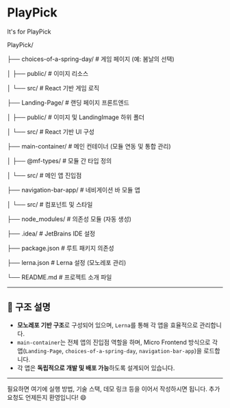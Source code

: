 # PlayPick
It's for PlayPick
<!DOCTYPE html>


  <meta charset="UTF-8" />
  <title>PlayPick 프로젝트 구조</title>


  </style>
</head>
<body>
  <div>
    <p><span class="folder">PlayPick/</span></p>
    <p>├── <span class="folder">choices-of-a-spring-day/</span> # 게임 페이지 (예: 봄날의 선택)</p>
    <p>│   ├── <span class="folder">public/</span> # 이미지 리소스</p>
    <p>│   └── <span class="folder">src/</span> # React 기반 게임 로직</p>
    <p>├── <span class="folder">Landing-Page/</span> # 랜딩 페이지 프론트엔드</p>
    <p>│   ├── <span class="folder">public/</span> # 이미지 및 LandingImage 하위 폴더</p>
    <p>│   └── <span class="folder">src/</span> # React 기반 UI 구성</p>
    <p>├── <span class="folder">main-container/</span> # 메인 컨테이너 (모듈 연동 및 통합 관리)</p>
    <p>│   ├── <span class="folder">@mf-types/</span> # 모듈 간 타입 정의</p>
    <p>│   └── <span class="folder">src/</span> # 메인 앱 진입점</p>
    <p>├── <span class="folder">navigation-bar-app/</span> # 네비게이션 바 모듈 앱</p>
    <p>│   └── <span class="folder">src/</span> # 컴포넌트 및 스타일</p>
    <p>├── <span class="folder">node_modules/</span> # 의존성 모듈 (자동 생성)</p>
    <p>├── <span class="folder">.idea/</span> # JetBrains IDE 설정</p>
    <p>├── <span class="file">package.json</span> # 루트 패키지 의존성</p>
    <p>├── <span class="file">lerna.json</span> # Lerna 설정 (모노레포 관리)</p>
    <p>└── <span class="file">README.md</span> # 프로젝트 소개 파일</p>
  </div>
</body>
</html>


---

## 🧩 구조 설명

- **모노레포 기반 구조**로 구성되어 있으며, `Lerna`를 통해 각 앱을 효율적으로 관리합니다.
- `main-container`는 전체 앱의 진입점 역할을 하며, Micro Frontend 방식으로 각 앱(`Landing-Page`, `choices-of-a-spring-day`, `navigation-bar-app`)을 로드합니다.
- 각 앱은 **독립적으로 개발 및 배포 가능**하도록 설계되어 있습니다.

---

필요하면 여기에 실행 방법, 기술 스택, 데모 링크 등을 이어서 작성하시면 됩니다. 추가 요청도 언제든지 환영입니다! 😄
